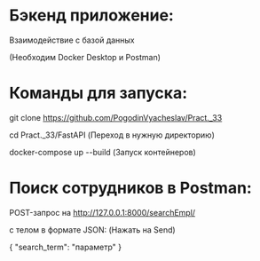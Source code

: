 # Бэкенд приложение:

Взаимодействие с базой данных

(Необходим Docker Desktop и Postman)


# Команды для запуска:

git clone https://github.com/PogodinVyacheslav/Pract._33

cd Pract._33/FastAPI (Переход в нужную директорию)

docker-compose up --build (Запуск контейнеров)


# Поиск сотрудников в Postman:

POST-запрос на http://127.0.0.1:8000/searchEmpl/

с телом в формате JSON: (Нажать на Send)

{
    "search_term": "параметр"
}
